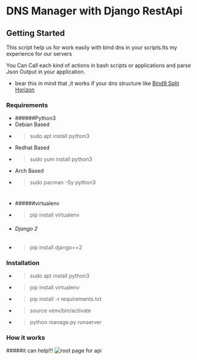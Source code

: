 # DNS Manager with Django RestApi

## Getting Started

This script help us for work easily with bind dns in your scripts.Its my experience for our servers

You Can Call each kind of actions in bash scripts or applications and parse Json Output in your application.

- bear this in mind that ,it works if your dns structure like [Bind9 Split Horizon](http://github.com/javad-hajiani/splithorizon.git)
### Requirements

- ######Python3
 - Debian Based
  - > sudo apt install python3
 - Redhat Based
  - > sudo yum install python3
 - Arch Based
  - > sudo pacman -Sy python3
#

- ######virtualenv
 - > pip install virtualenv
- ###### Django 2
 - > pip install django==2

### Installation
- >  sudo apt install python3
- > pip install virtualenv
- > pip install -r requirements.txt
- > source venv/bin/activate
- > python manage.py runserver 
### How it works


#####it can help!!!
![root page for api](https://i.ibb.co/5cxV65J/Screen-Shot-2018-12-08-at-3-46-33-PM.png)